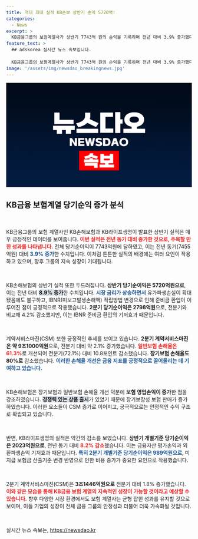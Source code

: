 ```yaml
---
title: 역대 최대 실적 KB손보 상반기 순익 5720억!
categories:
  - News
excerpt: >
  KB금융그룹의 보험계열사가 상반기 7743억 원의 순익을 기록하며 전년 대비 3.9% 증가했다! 특히 KB손해보험은 5720억 원의 역대 최대 실적을 보였는데, 무엇이 이 성장을 이끌었을까? 금융 시장의 변화를 확인해보자!
feature_text: >
  ## adskorea 실시간 뉴스 속보입니다.

  KB금융그룹의 보험계열사가 상반기 7743억 원의 순익을 기록하며 전년 대비 3.9% 증가했다! 특히 KB손해보험은 5720억 원의 역대 최대 실적을 보였는데, 무엇이 이 성장을 이끌었을까? 금융 시장의 변화를 확인해보자!
image: '/assets/img/newsdao_breakingnews.jpg'
---
```


<p><img src="/assets/img/newsdao_breakingnews.jpg" alt="adskorea 속보" /></p>

<h2 data-ke-size="size26">KB금융 보험계열 당기순익 증가 분석</h2>

<p data-ke-size="size16">&nbsp;</p>

<p>KB금융그룹의 보험 계열사인 KB손해보험과 KB라이프생명이 발표한 상반기 실적은 매우 긍정적인 데이터를 보여줍니다. <b><span style="color: #ee2323;">이번 실적은 전년 동기 대비 증가한 것으로, 주목할 만한 성과를 나타냅니다.</span></b> 전체 당기순이익이 7743억원에 달하였고, 이는 전년 동기(7455억원) 대비 <b><span style="color: #1a5490;">3.9% 증가</span></b>한 수치입니다. 이처럼 튼튼한 실적의 배경에는 여러 요인이 작용하고 있으며, 향후 그룹의 지속 성장이 기대됩니다.</p>

<p data-ke-size="size16">&nbsp;</p>

<p>KB손해보험의 상반기 실적 또한 두드러집니다. <strong>상반기 당기순이익은 5720억원으로</strong>, 이는 전년 대비 <b><span style="background-color: #21538527;">8.9% 증가</span></b>한 수치입니다. <b><span style="color: #1a5490;">시장 금리가 상승하면서</span></b> 유가파생손실이 확대됐음에도 불구하고, IBNR(미보고발생손해액) 적립방법 변경으로 인해 준비금 환입이 이루어진 점이 긍정적으로 작용했습니다. <strong>2분기 당기순이익은 2798억원</strong>으로, 전분기와 비교해 4.2% 감소했지만, 이는 IBNR 준비금 환입의 기저효과 때문입니다. </p>

<p data-ke-size="size16">&nbsp;</p>

<p>계약서비스마진(CSM) 또한 긍정적인 추세를 보이고 있습니다. <strong>2분기 계약서비스마진은 약 9조1000억원</strong>으로, 전분기 대비 약 2.1% 증가했습니다. <b><span style="color: #ee2323;">일반보험 손해율은 61.3%</span></b>로 개선되어 전분기(72.1%) 대비 10.8포인트 감소했습니다. <strong>장기보험 손해율도 80%로</strong> 감소했습니다. <b><span style="color: #1a5490;">이러한 손해율 개선은 금융 지표를 긍정적으로 끌어올리는 데 기여하고 있습니다.</span></b></p>

<p data-ke-size="size16">&nbsp;</p>

<p>KB손해보험은 장기보험과 일반보험 손해율 개선 덕분에 <strong>보험 영업손익이 증가</strong>한 점을 강조하였습니다. <b><span style="background-color: #21538527;">경쟁력 있는 상품 출시</span></b>가 있었기 때문에 장기보장성 보험 판매가 증가하였습니다. 이러한 요소들이 CSM 증가로 이어지고, 궁극적으로는 안정적인 수익 구조로 확립되고 있습니다. </p>

<p data-ke-size="size16">&nbsp;</p>

<p>반면, KB라이프생명의 실적은 약간의 감소를 보였습니다. <strong>상반기 개별기준 당기순이익은 2023억원으로</strong>, 전년 동기 대비 <b><span style="color: #ee2323;">8.2% 감소</span></b>했습니다. 이는 금융자산 평가손익과 외환파생손익 기저효과 때문입니다. <b><span style="color: #1a5490;">특히 2분기 개별기준 당기순이익은 989억원으로</span></b>, 미지급 보험금 산출기준 변경 반영으로 인한 비용 증가가 중요한 요인으로 작용했습니다.</p>

<p data-ke-size="size16">&nbsp;</p>

<p>2분기 계약서비스마진(CSM)은 <strong>3조1446억원으로</strong> 전분기 대비 1.8% 증가했습니다. <b><span style="color: #ee2323;">이와 같은 모습을 통해 KB금융 보험 계열의 지속적인 성장이 가능할 것이라고 예상할 수 있습니다.</span></b> 향후 다양한 시장 환경에서도 보험 계열사는 균형 잡힌 성과를 유지할 것으로 보이며, 이들 기업의 성장이 전체 금융 그룹의 안정성과 더불어 더욱 가속화될 것입니다. </p>

<p data-ke-size="size16">&nbsp;</p>
실시간 뉴스 속보는, <a href="https://newsdao.kr" rel="dofollow">https://newsdao.kr</a>


